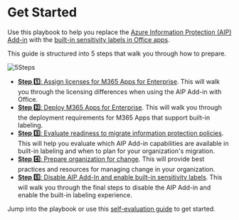 # Get Started
Use this playbook to help you replace the [Azure Information Protection (AIP) Add-in](https://learn.microsoft.com/en-us/azure/information-protection/rms-client/use-client) with the [built-in sensitivity labels in Office apps](https://learn.microsoft.com/en-us/microsoft-365/compliance/sensitivity-labels-office-apps).

This guide is structured into 5 steps that walk you through how to prepare.

![5Steps](https://user-images.githubusercontent.com/43501191/194730807-80d0748d-8a67-43ee-bf50-2b766b464629.png)

- [**Step 1️⃣**: Assign licenses for M365 Apps for Enterprise](AIP2MIPStep1.md). This will walk you through the licensing differences when using the AIP Add-in with Office.
- [**Step 2️⃣**: Deploy M365 Apps for Enterprise](AIP2MIPStep2.md). This will walk you through the deployment requirements for M365 Apps that support built-in labeling.
- [**Step 3️⃣**: Evaluate readiness to migrate information protection policies](AIP2MIPStep3.md). This will help you evaluate which AIP Add-in capabilities are available in built-in labeling and when to plan for your organization's migration.
- [**Step 4️⃣**: Prepare organization for change](AIP2MIPStep4.md). This will provide best practices and resources for managing change in your organization.
- [**Step 5️⃣**: Disable AIP Add-In and enable built-in sensitivity labels](AIP2MIPStep5.md). This will walk you through the final steps to disable the AIP Add-in and enable the built-in labeling experience.

Jump into the playbook or use this [self-evaluation guide](https://aka.ms/AIP2MIP/Guide/Evaluate) to get started.
